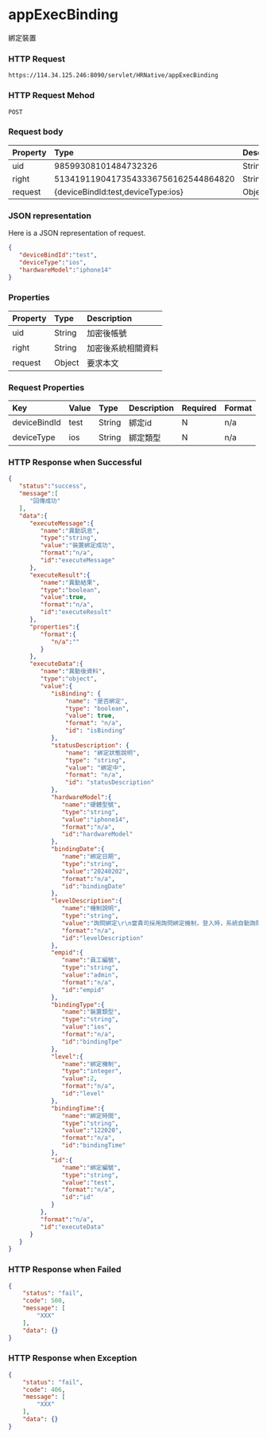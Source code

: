 # appExecBinding
綁定裝置

### HTTP Request
```
https://114.34.125.246:8090/servlet/HRNative/appExecBinding
```

### HTTP Request Mehod
```
POST
```


### Request body
| Property | Type | Description |
|:---------|:-----|:------------|
| uid | 98599308101484732326 | String | 需透過appLogin取得
| right | 51341911904173543336756162544864820 | String | 需透過appLogin取得 |
| request | {deviceBindId:test,deviceType:ios} | Object | 查詢條件

### JSON representation
Here is a JSON representation of request.
```json
{
   "deviceBindId":"test",
   "deviceType":"ios",
   "hardwareModel":"iphone14"
}
```

### Properties
| Property | Type | Description |
|:---------|:-----|:------------|
| uid   | String | 加密後帳號 |
| right | String | 加密後系統相關資料 |
| request | Object | 要求本文 |

### Request Properties
| Key | Value | Type | Description | Required | Format |
|:----------|:-------------|:-----|:------------|:------------|:------------|
| deviceBindId | test | String | 綁定id | N | n/a |
| deviceType | ios | String | 綁定類型 | N | n/a |

### HTTP Response when Successful
```json
{
   "status":"success",
   "message":[
      "回傳成功"
   ],
   "data":{
      "executeMessage":{
         "name":"異動訊息",
         "type":"string",
         "value":"裝置綁定成功",
         "format":"n/a",
         "id":"executeMessage"
      },
      "executeResult":{
         "name":"異動結果",
         "type":"boolean",
         "value":true,
         "format":"n/a",
         "id":"executeResult"
      },
      "properties":{
         "format":{
            "n/a":""
         }
      },
      "executeData":{
         "name":"異動後資料",
         "type":"object",
         "value":{
            "isBinding": {
                "name": "是否綁定",
                "type": "boolean",
                "value": true,
                "format": "n/a",
                "id": "isBinding"
            },
            "statusDescription": {
                "name": "綁定狀態說明",
                "type": "string",
                "value": "綁定中",
                "format": "n/a",
                "id": "statusDescription"
            },
            "hardwareModel":{
               "name":"硬體型號",
               "type":"string",
               "value":"iphone14",
               "format":"n/a",
               "id":"hardwareModel"
            },
            "bindingDate":{
               "name":"綁定日期",
               "type":"string",
               "value":"20240202",
               "format":"n/a",
               "id":"bindingDate"
            },
            "levelDescription":{
               "name":"機制說明",
               "type":"string",
               "value":"詢問綁定\r\n當貴司採用詢問綁定機制，登入時，系統自動詢問使用者是否綁定裝置，可選擇性決定是否綁定裝置，以降低資訊外洩的風險。\r\n",
               "format":"n/a",
               "id":"levelDescription"
            },
            "empid":{
               "name":"員工編號",
               "type":"string",
               "value":"admin",
               "format":"n/a",
               "id":"empid"
            },
            "bindingType":{
               "name":"裝置類型",
               "type":"string",
               "value":"ios",
               "format":"n/a",
               "id":"bindingTpe"
            },
            "level":{
               "name":"綁定機制",
               "type":"integer",
               "value":2,
               "format":"n/a",
               "id":"level"
            },
            "bindingTime":{
               "name":"綁定時間",
               "type":"string",
               "value":"122020",
               "format":"n/a",
               "id":"bindingTime"
            },
            "id":{
               "name":"綁定編號",
               "type":"string",
               "value":"test",
               "format":"n/a",
               "id":"id"
            }
         },
         "format":"n/a",
         "id":"executeData"
      }
   }
}
```
### HTTP Response when Failed
```json
{
    "status": "fail",
    "code": 500,
    "message": [
        "XXX"
    ],
    "data": {}
}
```

### HTTP Response when Exception
```json
{
    "status": "fail",
    "code": 406,
    "message": [
        "XXX"
    ],
    "data": {}
}
```
